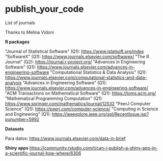 # publish_your_code
List of journals

Thanks to Melina Vidoni

**R packages**

"Journal of Statistical Software" (Q1): https://www.jstatsoft.org/index
"SoftwareX" (Q1): https://www.journals.elsevier.com/softwarex/
"The R Journal" (Q2): https://journal.r-project.org/
"Advances in Engineering Software" (Q1): https://www.journals.elsevier.com/advances-in-engineering-software
"Computational Statistics & Data Analysis" (Q1): https://www.journals.elsevier.com/computational-statistics-and-data-analysis
"Advances in Engineering Software" (Q1): https://www.journals.elsevier.com/advances-in-engineering-software/
"ACM Transactions on Mathematical Software" (Q1): https://toms.acm.org/
"Mathematical Programming Computation" (Q1): https://www.springer.com/mathematics/journal/12532
"PeerJ Computer Science" (Q1): https://peerj.com/computer-science/
"Computing in Science and Engineering" (Q1): https://ieeexplore.ieee.org/xpl/RecentIssue.jsp?punumber=5992

**Datasets**

Para datos: https://www.journals.elsevier.com/data-in-brief

**Shiny apps**
https://community.rstudio.com/t/can-i-publish-a-shiny-app-in-a-scientific-journal-how-where/6306
